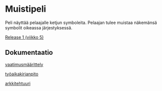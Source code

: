 # Muistipeli

Peli näyttää pelaajalle ketjun symboleita. Pelaajan tulee muistaa näkemänsä symbolit oikeassa järjestyksessä.


[Release 1 (viikko 5)](https://github.com/valtterin/otm-harjoitustyo/releases/tag/viikko5Final)


## Dokumentaatio

[vaatimusmäärittely](https://github.com/valtterin/otm-harjoitustyo/blob/master/Dokumentaatio/vaatimusmaarittely.md)

[työaikakirjanpito](https://github.com/valtterin/otm-harjoitustyo/blob/master/Dokumentaatio/tyoaikakirjanpito.txt)

[arkkitehtuuri](https://github.com/valtterin/otm-harjoitustyo/blob/master/Dokumentaatio/arkkitehtuuri.md)
